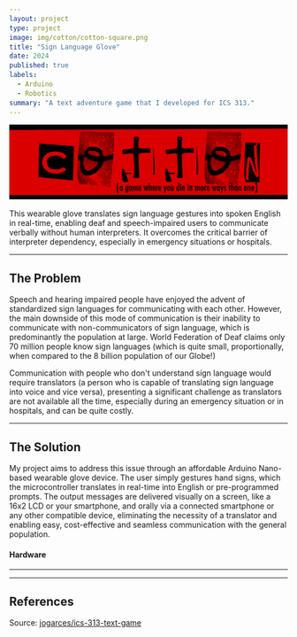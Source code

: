 ```yaml
---
layout: project
type: project
image: img/cotton/cotton-square.png
title: "Sign Language Glove"
date: 2024
published: true
labels:
  - Arduino
  - Robotics
summary: "A text adventure game that I developed for ICS 313."
---
```


<img class="img-fluid" src="../img/cotton/cotton-header.png">

This wearable glove translates sign language gestures into spoken English in real-time, enabling deaf and speech-impaired users to communicate verbally without human interpreters. It overcomes the critical barrier of interpreter dependency, especially in emergency situations or hospitals.

<hr>

## The Problem

Speech and hearing impaired people have enjoyed the advent of standardized sign languages for communicating with each other. However, the main downside of this mode of communication is their inability to communicate with non-communicators of sign language, which is predominantly the population at large. World Federation of Deaf claims only 70 million people know sign languages (which is quite small, proportionally, when compared to the 8 billion population of our Globe!)

Communication with people who don't understand sign language would require translators (a person who is capable of translating sign language into voice and vice versa), presenting a significant challenge as translators are not available all the time, especially during an emergency situation or in hospitals, and can be quite costly.

<hr>

## The Solution

My project aims to address this issue through an affordable Arduino Nano-based wearable glove device. The user simply gestures hand signs, which the microcontroller translates in real-time into English or pre-programmed prompts. The output messages are delivered visually on a screen, like a 16x2 LCD or your smartphone, and orally via a connected smartphone or any other compatible device, eliminating the necessity of a translator and enabling easy, cost-effective and seamless communication with the general population.

#### Hardware



<hr>


<hr>

## References

Source: <a href="https://github.com/jogarces/ics-313-text-game"><i class="large github icon "></i>jogarces/ics-313-text-game</a>
